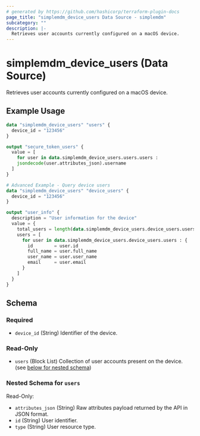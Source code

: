 ```yaml
---
# generated by https://github.com/hashicorp/terraform-plugin-docs
page_title: "simplemdm_device_users Data Source - simplemdm"
subcategory: ""
description: |-
  Retrieves user accounts currently configured on a macOS device.
---
```


# simplemdm_device_users (Data Source)

Retrieves user accounts currently configured on a macOS device.

## Example Usage

```terraform
data "simplemdm_device_users" "users" {
  device_id = "123456"
}

output "secure_token_users" {
  value = [
    for user in data.simplemdm_device_users.users.users :
    jsondecode(user.attributes_json).username
  ]
}
```

```terraform
# Advanced Example - Query device users
data "simplemdm_device_users" "device_users" {
  device_id = "123456"
}

output "user_info" {
  description = "User information for the device"
  value = {
    total_users = length(data.simplemdm_device_users.device_users.users)
    users = [
      for user in data.simplemdm_device_users.device_users.users : {
        id        = user.id
        full_name = user.full_name
        user_name = user.user_name
        email     = user.email
      }
    ]
  }
}
```

<!-- schema generated by tfplugindocs -->
## Schema

### Required

- `device_id` (String) Identifier of the device.

### Read-Only

- `users` (Block List) Collection of user accounts present on the device. (see [below for nested schema](#nestedblock--users))

<a id="nestedblock--users"></a>
### Nested Schema for `users`

Read-Only:

- `attributes_json` (String) Raw attributes payload returned by the API in JSON format.
- `id` (String) User identifier.
- `type` (String) User resource type.
